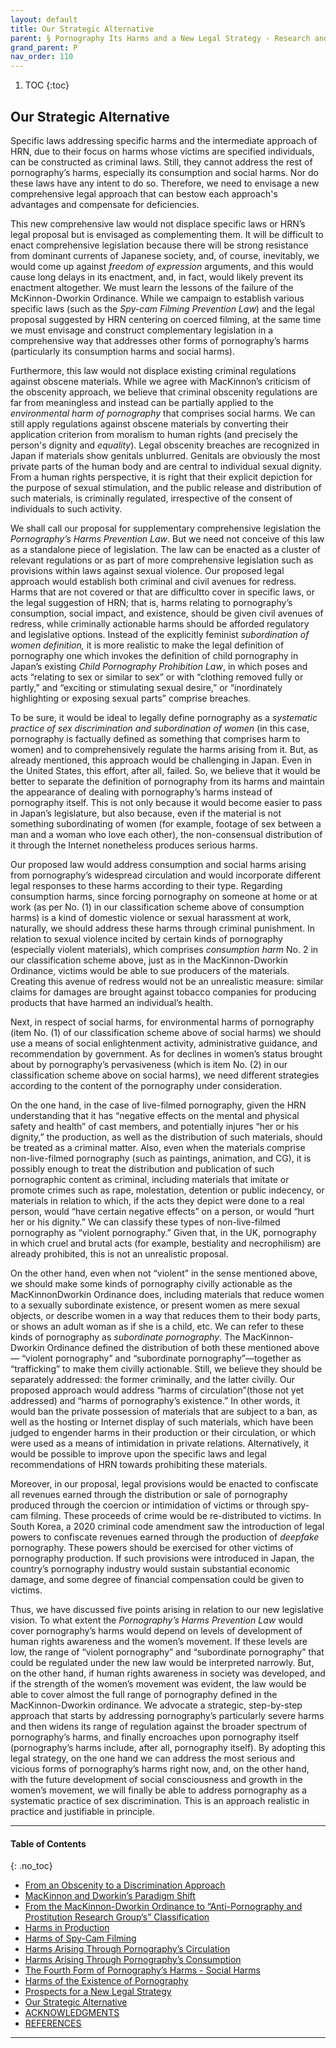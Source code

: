 ```yaml
---
layout: default
title: Our Strategic Alternative     
parent: § Pornography Its Harms and a New Legal Strategy - Research and Experience in Japan 
grand_parent: P 
nav_order: 110 
---
```

<style>
.dont-break-out {
  /* These are technically the same, but use both */
  overflow-wrap: break-word;
  word-wrap: break-word;

     -ms-word-break: break-all;
  /* This is the dangerous one in WebKit, as it breaks things wherever */
  word-break: break-all;
  /* Instead use this non-standard one: */
  word-break: break-word;
}

.youtube-container {
    position: relative;
    width: 100%;
    height: 0;
    padding-bottom: 56.25%;
}
.youtube-video {
    position: absolute;
    top: 0;
    left: 0;
    width: 100%;
    height: 100%;
}

</style>

<div class="dont-break-out" markdown="1">

1. TOC
{:toc}

## Our Strategic Alternative

Specific laws addressing specific harms and the intermediate approach of HRN, due to their focus on harms whose victims are specified individuals, can be constructed as criminal laws. Still, they cannot address the rest of pornography’s harms, especially its consumption and social harms. Nor do these laws have any intent to do so. Therefore, we need to envisage a new comprehensive legal approach that can bestow each approach's advantages and compensate for deficiencies.

This new comprehensive law would not displace specific laws or HRN’s legal proposal but is envisaged as complementing them. It will be difficult to enact comprehensive legislation because there will be strong resistance from dominant currents of Japanese society, and, of course, inevitably, we would come up against *freedom of expression* arguments, and this would cause long delays in its enactment, and, in fact, would likely prevent its enactment altogether. We must learn the lessons of the failure of the McKinnon-Dworkin Ordinance. While we campaign to establish various specific laws (such as the *Spy-cam Filming Prevention Law*) and the legal proposal suggested by HRN centering on coerced filming, at the same time we must envisage and construct complementary legislation in a comprehensive way that addresses other forms of pornography’s harms (particularly its consumption harms and social harms).

Furthermore, this law would not displace existing criminal regulations against obscene materials. While we agree with MacKinnon’s criticism of the obscenity approach, we believe that criminal obscenity regulations are far from meaningless and instead can be partially applied to the *environmental harm of pornography* that comprises social harms. We can still apply regulations against obscene materials by converting their application criterion from moralism to human rights (and precisely the person's dignity and *equality*). Legal obscenity breaches are recognized in Japan if materials show genitals unblurred. Genitals are obviously the most private parts of the human body and are central to individual sexual dignity. From a human rights perspective, it is right that their explicit depiction for the purpose of sexual stimulation, and the public release and distribution of such materials, is criminally regulated, irrespective of the consent of individuals to such activity.

We shall call our proposal for supplementary comprehensive legislation the *Pornography’s Harms Prevention Law*. But we need not conceive of this law as a standalone piece of legislation. The law can be enacted as a cluster of relevant regulations or as part of more comprehensive legislation such as provisions within laws against sexual violence. Our proposed legal approach would establish both criminal and civil avenues for redress. Harms that are not covered or that are difficultto cover in specific laws, or the legal suggestion of HRN; that is, harms relating to pornography’s consumption, social impact, and existence, should be given civil avenues of redress, while criminally actionable harms should be afforded regulatory and legislative options. Instead of the explicitly feminist *subordination of women definition,* it is more realistic to make the legal definition of pornography one which invokes the definition of child pornography in Japan’s existing *Child Pornography Prohibition Law*, in which poses and acts “relating to sex or similar to sex” or with “clothing removed fully or partly,” and “exciting or stimulating sexual desire,” or “inordinately highlighting or exposing sexual parts” comprise breaches.

To be sure, it would be ideal to legally define pornography as a *systematic practice of sex discrimination and subordination of women* (in this case, pornography is factually defined as something that comprises harm to women) and to comprehensively regulate the harms arising from it. But, as already mentioned, this approach would be challenging in Japan. Even in the United States, this effort, after all, failed. So, we believe that it would be better to separate the definition of pornography from its harms and maintain the appearance of dealing with pornography’s harms instead of pornography itself. This is not only because it would become easier to pass in Japan’s legislature, but also because, even if the material is not something subordinating of women (for example, footage of sex between a man and a woman who love each other), the non-consensual distribution of it through the Internet nonetheless produces serious harms.

Our proposed law would address consumption and social harms arising from pornography’s widespread circulation and would incorporate different legal responses to these harms according to their type. Regarding consumption harms, since forcing pornography on someone at home or at work (as per No. (1) in our classification scheme above of consumption harms) is a kind of domestic violence or sexual harassment at work, naturally, we should address these harms through criminal punishment. In relation to sexual violence incited by certain kinds of pornography (especially violent materials), which comprises *consumption harm* No. 2 in our classification scheme above, just as in the MacKinnon-Dworkin Ordinance, victims would be able to sue producers of the materials. Creating this avenue of redress would not be an unrealistic measure: similar claims for damages are brought against tobacco companies for producing products that have harmed an individual’s health.

Next, in respect of social harms, for environmental harms of pornography (item No. (1) of our classification scheme above of social harms) we should use a means of social enlightenment activity, administrative guidance, and recommendation by government. As for declines in women’s status brought about by pornography’s pervasiveness (which is item No. (2) in our classification scheme above on social harms), we need different strategies according to the content of the pornography under consideration.

On the one hand, in the case of live-filmed pornography, given the HRN understanding that it has “negative effects on the mental and physical safety and health” of cast members, and potentially injures “her or his dignity,” the production, as well as the distribution of such materials, should be treated as a criminal matter. Also, even when the materials comprise non-live-filmed pornography (such as paintings, animation, and CG), it is possibly enough to treat the distribution and publication of such pornographic content as criminal, including materials that imitate or promote crimes such as rape, molestation, detention or public indecency, or materials in relation to which, if the acts they depict were done to a real person, would “have certain negative effects” on a person, or would “hurt her or his dignity.” We can classify these types of non-live-filmed pornography as “violent pornography.” Given that, in the UK, pornography in which cruel and brutal acts (for example, bestiality and necrophilism) are already prohibited, this is not an unrealistic proposal.

On the other hand, even when not “violent” in the sense mentioned above, we should make some kinds of pornography civilly actionable as the MacKinnonDworkin Ordinance does, including materials that reduce women to a sexually subordinate existence, or present women as mere sexual objects, or describe women in a way that reduces them to their body parts, or shows an adult woman as if she is a child, etc. We can refer to these kinds of pornography as *subordinate pornography*. The MacKinnon-Dworkin Ordinance defined the distribution of both these mentioned above— “violent pornography” and “subordinate pornography”—together as “trafficking” to make them civilly actionable. Still, we believe they should be separately addressed: the former criminally, and the latter civilly. Our proposed approach would address “harms of circulation”(those not yet addressed) and “harms of pornography’s existence.” In other words, it would ban the private possession of materials that are subject to a ban, as well as the hosting or Internet display of such materials, which have been judged to engender harms in their production or their circulation, or which were used as a means of intimidation in private relations. Alternatively, it would be possible to improve upon the specific laws and legal recommendations of HRN towards prohibiting these materials.

Moreover, in our proposal, legal provisions would be enacted to confiscate all revenues earned through the distribution or sale of pornography produced through the coercion or intimidation of victims or through spy-cam filming. These proceeds of crime would be re-distributed to victims. In South Korea, a 2020 criminal code amendment saw the introduction of legal powers to confiscate revenues earned through the production of *deepfake* pornography. These powers should be exercised for other victims of pornography production. If such provisions were introduced in Japan, the country’s pornography industry would sustain substantial economic damage, and some degree of financial compensation could be given to victims.

Thus, we have discussed five points arising in relation to our new legislative vision. To what extent the *Pornography’s Harms Prevention Law* would cover pornography’s harms would depend on levels of development of human rights awareness and the women’s movement. If these levels are low, the range of “violent pornography” and “subordinate pornography” that could be regulated under the new law would be interpreted narrowly. But, on the other hand, if human rights awareness in society was developed, and if the strength of the women’s movement was evident, the law would be able to cover almost the full range of pornography defined in the MacKinnon-Dworkin ordinance. We advocate a strategic, step-by-step approach that starts by addressing pornography’s particularly severe harms and then widens its range of regulation against the broader spectrum of pornography’s harms, and finally encroaches upon pornography itself (pornography’s harms include, after all, pornography itself). By adopting this legal strategy, on the one hand we can address the most serious and vicious forms of pornography’s harms right now, and, on the other hand, with the future development of social consciousness and growth in the women’s movement, we will finally be able to address pornography as a systematic practice of sex discrimination. This is an approach realistic in practice and justifiable in principle.

***

#### Table of Contents
{: .no_toc}

<ul><li> <a href="/docs/P/Pornography-Its-Harms-and-a-New-Legal-Strategy-Research-and-Experience-in-Japan-1/">From an Obscenity to a Discrimination Approach</a></li><li> <a href="/docs/P/Pornography-Its-Harms-and-a-New-Legal-Strategy-Research-and-Experience-in-Japan-2/">MacKinnon and Dworkin’s Paradigm Shift</a></li><li> <a href="/docs/P/Pornography-Its-Harms-and-a-New-Legal-Strategy-Research-and-Experience-in-Japan-3/">From the MacKinnon-Dworkin Ordinance to “Anti-Pornography and Prostitution Research Group’s” Classification</a></li><li> <a href="/docs/P/Pornography-Its-Harms-and-a-New-Legal-Strategy-Research-and-Experience-in-Japan-4/">Harms in Production</a></li><li> <a href="/docs/P/Pornography-Its-Harms-and-a-New-Legal-Strategy-Research-and-Experience-in-Japan-5/">Harms of Spy-Cam Filming</a></li><li> <a href="/docs/P/Pornography-Its-Harms-and-a-New-Legal-Strategy-Research-and-Experience-in-Japan-6/">Harms Arising Through Pornography’s Circulation</a></li><li> <a href="/docs/P/Pornography-Its-Harms-and-a-New-Legal-Strategy-Research-and-Experience-in-Japan-7/">Harms Arising Through Pornography’s Consumption</a></li><li> <a href="/docs/P/Pornography-Its-Harms-and-a-New-Legal-Strategy-Research-and-Experience-in-Japan-8/">The Fourth Form of Pornography’s Harms - Social Harms</a></li><li> <a href="/docs/P/Pornography-Its-Harms-and-a-New-Legal-Strategy-Research-and-Experience-in-Japan-9/">Harms of the Existence of Pornography</a></li><li> <a href="/docs/P/Pornography-Its-Harms-and-a-New-Legal-Strategy-Research-and-Experience-in-Japan-10/">Prospects for a New Legal Strategy</a></li><li> <a href="/docs/P/Pornography-Its-Harms-and-a-New-Legal-Strategy-Research-and-Experience-in-Japan-11/">Our Strategic Alternative</a></li><li> <a href="/docs/P/Pornography-Its-Harms-and-a-New-Legal-Strategy-Research-and-Experience-in-Japan-12/">ACKNOWLEDGMENTS</a></li><li> <a href="/docs/P/Pornography-Its-Harms-and-a-New-Legal-Strategy-Research-and-Experience-in-Japan-13/">REFERENCES</a></li></ul>

***

</div>
